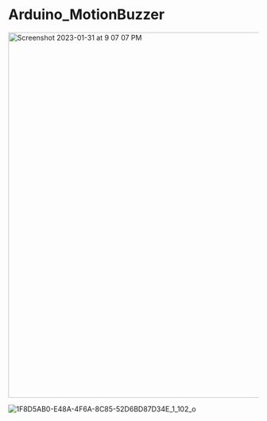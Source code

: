 # Arduino_MotionBuzzer

<img width="736" alt="Screenshot 2023-01-31 at 9 07 07 PM" src="https://user-images.githubusercontent.com/39349742/215956483-3ba4a259-429d-4885-b7d8-72de075b4ae3.png">


![1F8D5AB0-E48A-4F6A-8C85-52D6BD87D34E_1_102_o](https://user-images.githubusercontent.com/39349742/215957024-aff37f47-878f-494c-be26-47ab479c8c6f.jpeg)


